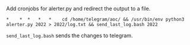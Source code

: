 Add cronjobs for alerter.py <year> and redirect the output to a file.

    *    *  *   *   *    cd /home/telegram/aoc/ && /usr/bin/env python3 alerter.py 2022 > 2022/log.txt && send_last_log.bash 2022

`send_last_log.bash` sends the changes to telegram.
